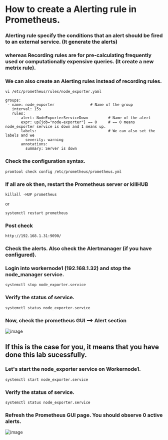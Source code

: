 # How to create a Alerting rule in Prometheus.
### Alerting rule specify the conditions that an alert should be fired to an external service. (It generate the alerts)
### whereas Recording rules are for pre-calculating frequently used or computationally expensive queries. (It create a new metrix rule).
### We can also create an Alerting rules instead of recording rules.
```
vi /etc/prometheus/rules/node_exporter.yaml
```
```
groups:
 - name: node_exporter                # Name of the group
   interval: 15s
   rules:
     - alert: NodeExporterServiceDown         # Name of the alert
       expr: up{job="node-exporter"} == 0     # == 0 means node_exporter service is down and 1 means up.
       labels:                                # We can also set the labels and we 
         severity: warning
       annotations:
         summary: Server is down
```

### Check the configuration syntax.
```
promtool check config /etc/prometheus/prometheus.yml
```
### If all are ok then, restart the Prometheus server or killHUB
```
killall -HUP prometheus
```

or 
```
systemctl restart prometheus
```

### Post check 
```
http://192.168.1.31:9090/
```

### Check the alerts. Also check the Alertmanager (if you have configured).

### Login into workernode1 (192.168.1.32) and stop the node_manager service.
```
systemctl stop node_exporter.service
```
### Verify the status of service.
```
systemctl status node_exporter.service
```
### Now, check the prometheus GUI --> Alert section

![image](https://github.com/user-attachments/assets/2011acf4-8b61-450a-912c-aafab6f35b09)


## If this is the case for you, it means that you have done this lab sucessfully. 

### Let's start the node_exporter service on Workernode1. 
```
systemctl start node_exporter.service
```
### Verify the status of service.
```
systemctl status node_exporter.service
```
### Refresh the Prometheus GUI page. You should observe 0 active alerts.

![image](https://github.com/user-attachments/assets/11233a66-141c-44c6-b822-54ddb8018834)








